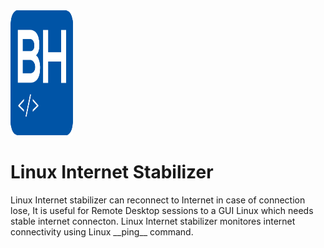 <div class="header">
  <img src="https://github.com/babakhajizadeh/Linux-Internet-Stabilizer/blob/main/logo_blue.png" alt="Babak Hajizadeh" style="height: 200px; width:100px;"/>
  <h1>Linux Internet Stabilizer</h1>
  </div>
Linux Internet stabilizer can reconnect to Internet in case of connection lose, 
It is useful for Remote Desktop sessions to a GUI Linux which needs stable internet connecton.
Linux Internet stabilizer monitores internet connectivity using Linux __ping__ command.
